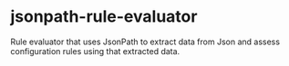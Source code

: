 # jsonpath-rule-evaluator
Rule evaluator that uses JsonPath to extract data from Json and assess configuration rules using that extracted data.

